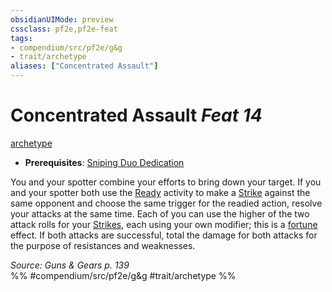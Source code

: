 ```yaml
---
obsidianUIMode: preview
cssclass: pf2e,pf2e-feat
tags:
- compendium/src/pf2e/g&g
- trait/archetype
aliases: ["Concentrated Assault"]
---
```

# Concentrated Assault  *Feat 14*  
[archetype](archetype.md "Archetype Feat Trait")  

- **Prerequisites**: [Sniping Duo Dedication](sniping-duo-dedication-g-g.md)

You and your spotter combine your efforts to bring down your target. If you and your spotter both use the [Ready](ready.md) activity to make a [Strike](strike.md) against the same opponent and choose the same trigger for the readied action, resolve your attacks at the same time. Each of you can use the higher of the two attack rolls for your [Strikes](strike.md), each using your own modifier; this is a [fortune](fortune.md "Fortune Effect Trait") effect. If both attacks are successful, total the damage for both attacks for the purpose of resistances and weaknesses.

*Source: Guns & Gears p. 139*  
%% #compendium/src/pf2e/g&g #trait/archetype %%